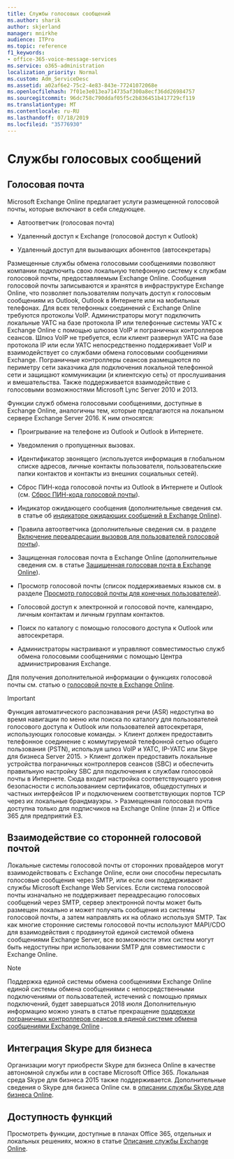 ```yaml
---
title: Службы голосовых сообщений
ms.author: sharik
author: skjerland
manager: mnirkhe
audience: ITPro
ms.topic: reference
f1_keywords:
- office-365-voice-message-services
ms.service: o365-administration
localization_priority: Normal
ms.custom: Adm_ServiceDesc
ms.assetid: a02af6e2-75c2-4e83-843e-77241072068e
ms.openlocfilehash: 7f01e3e013ea714735af300a8ecf36dd26984757
ms.sourcegitcommit: 96dc758c790ddaf05f5c2b836451b417729cf119
ms.translationtype: MT
ms.contentlocale: ru-RU
ms.lasthandoff: 07/18/2019
ms.locfileid: "35776930"
---
```

# <a name="voice-message-services"></a>Службы голосовых сообщений

## <a name="voice-mail"></a>Голосовая почта

Microsoft Exchange Online предлагает услуги размещенной голосовой почты, которые включают в себя следующее.
  
- Автоответчик (голосовая почта)
    
- Удаленный доступ к Exchange (голосовой доступ к Outlook)
    
- Удаленный доступ для вызывающих абонентов (автосекретарь)
    
Размещенные службы обмена голосовыми сообщениями позволяют компании подключить свою локальную телефонную систему к службам голосовой почты, предоставляемым Exchange Online. Сообщения голосовой почты записываются и хранятся в инфраструктуре Exchange Online, что позволяет пользователям получать доступ к голосовым сообщениям из Outlook, Outlook в Интернете или на мобильных телефонах. Для всех телефонных соединений с Exchange Online требуются протоколы VoIP. Администраторы могут подключить локальные УАТС на базе протокола IP или телефонные системы УАТС к Exchange Online с помощью шлюзов VoIP и пограничных контроллеров сеансов. Шлюз VoIP не требуется, если клиент развернул УАТС на базе протокола IP или если УАТС непосредственно поддерживает VoIP и взаимодействует со службами обмена голосовыми сообщениями Exchange. Пограничные контроллеры сеансов размещаются по периметру сети заказчика для подключения локальной телефонной сети и защищают коммуникации (и клиентскую сеть) от прослушивания и вмешательства. Также поддерживается взаимодействие с голосовыми возможностями Microsoft Lync Server 2010 и 2013.
  
Функции служб обмена голосовыми сообщениями, доступные в Exchange Online, аналогичны тем, которые предлагаются на локальном сервере Exchange Server 2016. К ним относятся:
  
- Проигрывание на телефоне из Outlook и Outlook в Интернете.
    
- Уведомления о пропущенных вызовах.
    
- Идентификатор звонящего (используется информация в глобальном списке адресов, личные контакты пользователя, пользовательские папки контактов и контакты из внешних социальных сетей).
    
- Сброс ПИН-кода голосовой почты из Outlook в Интернете и Outlook (см. [Сброс ПИН-кода голосовой почты](https://go.microsoft.com/fwlink/p/?LinkId=286328)).
    
- Индикатор ожидающего сообщения (дополнительные сведения см. в статье об [индикаторе ожидающих сообщений в Exchange Online](https://go.microsoft.com/fwlink/p/?LinkId=271794)). 
    
- Правила автоответчика (дополнительные сведения см. в разделе [Включение переадресации вызовов для пользователей голосовой почты](https://go.microsoft.com/fwlink/p/?LinkId=271795)). 
    
- Защищенная голосовая почта в Exchange Online (дополнительные сведения см. в статье [Защищенная голосовая почта в Exchange Online](https://go.microsoft.com/fwlink/p/?LinkId=271796)). 
    
- Просмотр голосовой почты (список поддерживаемых языков см. в разделе [Просмотр голосовой почты для конечных пользователей](https://go.microsoft.com/fwlink/p/?LinkId=271797)). 
    
- Голосовой доступ к электронной и голосовой почте, календарю, личным контактам и личным группам контактов.
    
- Поиск по каталогу с помощью голосового доступа к Outlook или автосекретаря.
    
- Администраторы настраивают и управляют совместимостью служб обмена голосовыми сообщениями с помощью Центра администрирования Exchange.
    
Для получения дополнительной информации о функциях голосовой почты см. статью о [голосовой почте в Exchange Online](https://go.microsoft.com/fwlink/p/?LinkId=271798).
  
> [!IMPORTANT]
> Функция автоматического распознавания речи (ASR) недоступна во время навигации по меню или поиска по каталогу для пользователей голосового доступа к Outlook или пользователей автосекретаря, использующих голосовые команды. > Клиент должен предоставить телефонное соединение с коммутируемой телефонной сетью общего пользования (PSTN), используя шлюз VoIP и УАТС, IP-УАТС или Skype для бизнеса Server 2015. > Клиент должен предоставить локальные устройства пограничных контроллеров сеансов (SBC) и обеспечить правильную настройку SBC для подключения к службам голосовой почты в Интернете. Сюда входит настройка соответствующего уровня безопасности с использованием сертификатов, общедоступных и частных интерфейсов IP и подключением соответствующих портов TCP через их локальные брандмауэры. > Размещенная голосовая почта доступна только для подписчиков на Exchange Online (план 2) и Office 365 для предприятий E3. 
  
## <a name="third-party-voice-mail-interoperability"></a>Взаимодействие со сторонней голосовой почтой

Локальные системы голосовой почты от сторонних провайдеров могут взаимодействовать с Exchange Online, если они способны пересылать голосовые сообщения через SMTP, или если они поддерживают службы Microsoft Exchange Web Services. Если система голосовой почты изначально не поддерживает переадресацию голосовых сообщений через SMTP, сервер электронной почты может быть размещен локально и может получать сообщения из системы голосовой почты, а затем направлять их на облако используя SMTP. Так как многие сторонние системы голосовой почты используют MAPI/CDO для взаимодействия с продвинутой единой системой обмена сообщениями Exchange Server, все возможности этих систем могут быть недоступны при использовании SMTP для совместимости с Exchange Online.
  
> [!NOTE]
> Поддержка единой системы обмена сообщениями Exchange Online единой системы обмена сообщениями с непосредственными подключениями от пользователей, истечений с помощью прямых подключений, будет завершаться 2018 июля Дополнительную информацию можно узнать в статье прекращение [поддержки пограничных контроллеров сеансов в единой системе обмена сообщениями Exchange Online](https://blogs.technet.microsoft.com/exchange/2017/07/18/discontinuation-of-support-for-session-border-controllers-in-exchange-online-unified-messaging/) . 
  
## <a name="skype-for-business-integration"></a>Интеграция Skype для бизнеса

Организации могут приобрести Skype для бизнеса Online в качестве автономной службы или в составе Microsoft Office 365. Локальная среда Skype для бизнеса 2015 также поддерживается. Дополнительные сведения о Skype для бизнеса Online см. в [описании службы Skype для бизнеса Online](../skype-for-business-online-service-description/skype-for-business-online-service-description.md).
  
## <a name="feature-availability"></a>Доступность функций

Просмотреть функции, доступные в планах Office 365, отдельных и локальных решениях, можно в статье [Описание службы Exchange Online](exchange-online-service-description.md).
  

